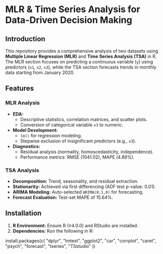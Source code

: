 # MLR & Time Series Analysis for Data-Driven Decision Making

## Introduction  
This repository provides a comprehensive analysis of two datasets using **Multiple Linear Regression (MLR)** and **Time Series Analysis (TSA)** in R. The MLR section focuses on predicting a continuous variable (`y`) using predictors (`x1`, `x2`, `x3`), while the TSA section forecasts trends in monthly data starting from January 2020.  

## Features  
### **MLR Analysis**  
- **EDA:**  
  - Descriptive statistics, correlation matrices, and scatter plots.  
  - Conversion of categorical variable `x3` to numeric.  
- **Model Development:**  
  - `lm()` for regression modeling.  
  - Stepwise exclusion of insignificant predictors (e.g., `x3`).  
- **Diagnostics:**  
  - Residual analysis (normality, homoscedasticity, independence).  
  - Performance metrics: RMSE (1041.02), MAPE (4.89%).  

### **TSA Analysis**  
- **Decomposition:** Trend, seasonality, and residual extraction.  
- **Stationarity:** Achieved via first differencing (ADF test p-value: 0.01).  
- **ARIMA Modeling:** Auto-selected `ARIMA(0,1,0)` for forecasting.  
- **Forecast Evaluation:** Test-set MAPE of 15.64%.  

## Installation  
1. **R Environment:** Ensure R (≥4.0.0) and RStudio are installed.  
2. **Dependencies:** Run the following in R:  

install.packages(c(
  "dplyr", "lmtest", "ggplot2", "car", 
  "corrplot", "caret", "psych", 
  "forecast", "tseries", "TSstudio"
))
